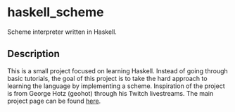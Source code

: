 # haskell_scheme

Scheme interpreter written in Haskell.

## Description

This is a small project focused on learning Haskell. Instead of going through basic tutorials, the goal of this project is to take the hard approach to learning the language by implementing a scheme. Inspiration of the project is from George Hotz (geohot) through his Twitch livestreams. The main project page can be found [here](https://en.wikibooks.org/wiki/Write_Yourself_a_Scheme_in_48_Hours).

